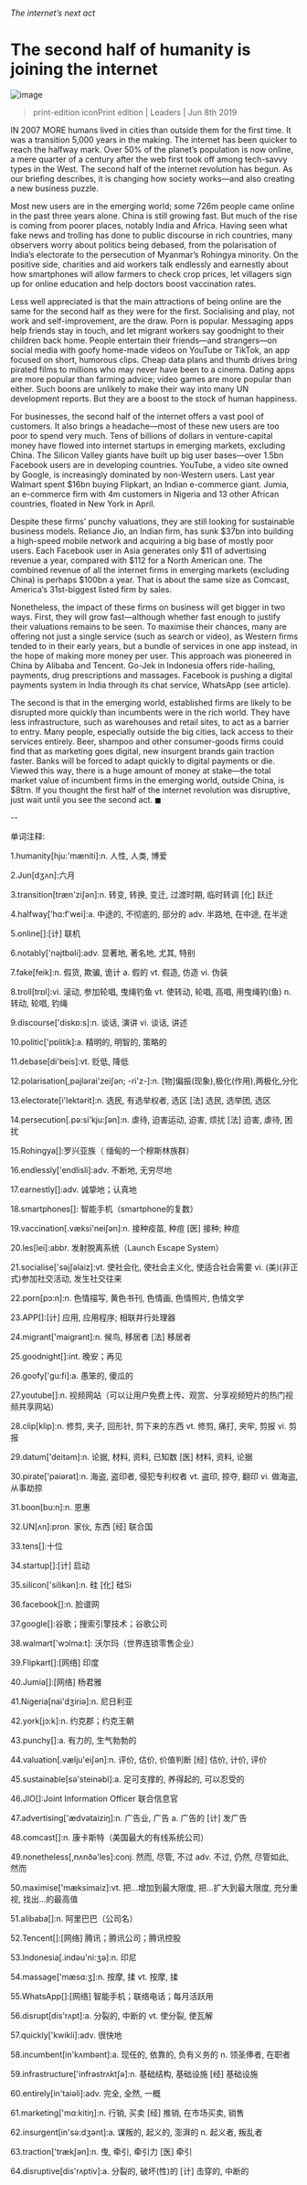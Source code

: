 ###### The internet’s next act
# The second half of humanity is joining the internet 
![image](images/20190608_ldp001_0.jpg) 
> print-edition iconPrint edition | Leaders | Jun 8th 2019 
IN 2007 MORE humans lived in cities than outside them for the first time. It was a transition 5,000 years in the making. The internet has been quicker to reach the halfway mark. Over 50% of the planet’s population is now online, a mere quarter of a century after the web first took off among tech-savvy types in the West. The second half of the internet revolution has begun. As our briefing describes, it is changing how society works—and also creating a new business puzzle. 
Most new users are in the emerging world; some 726m people came online in the past three years alone. China is still growing fast. But much of the rise is coming from poorer places, notably India and Africa. Having seen what fake news and trolling has done to public discourse in rich countries, many observers worry about politics being debased, from the polarisation of India’s electorate to the persecution of Myanmar’s Rohingya minority. On the positive side, charities and aid workers talk endlessly and earnestly about how smartphones will allow farmers to check crop prices, let villagers sign up for online education and help doctors boost vaccination rates. 
Less well appreciated is that the main attractions of being online are the same for the second half as they were for the first. Socialising and play, not work and self-improvement, are the draw. Porn is popular. Messaging apps help friends stay in touch, and let migrant workers say goodnight to their children back home. People entertain their friends—and strangers—on social media with goofy home-made videos on YouTube or TikTok, an app focused on short, humorous clips. Cheap data plans and thumb drives bring pirated films to millions who may never have been to a cinema. Dating apps are more popular than farming advice; video games are more popular than either. Such boons are unlikely to make their way into many UN development reports. But they are a boost to the stock of human happiness. 
For businesses, the second half of the internet offers a vast pool of customers. It also brings a headache—most of these new users are too poor to spend very much. Tens of billions of dollars in venture-capital money have flowed into internet startups in emerging markets, excluding China. The Silicon Valley giants have built up big user bases—over 1.5bn Facebook users are in developing countries. YouTube, a video site owned by Google, is increasingly dominated by non-Western users. Last year Walmart spent $16bn buying Flipkart, an Indian e-commerce giant. Jumia, an e-commerce firm with 4m customers in Nigeria and 13 other African countries, floated in New York in April. 
Despite these firms’ punchy valuations, they are still looking for sustainable business models. Reliance Jio, an Indian firm, has sunk $37bn into building a high-speed mobile network and acquiring a big base of mostly poor users. Each Facebook user in Asia generates only $11 of advertising revenue a year, compared with $112 for a North American one. The combined revenue of all the internet firms in emerging markets (excluding China) is perhaps $100bn a year. That is about the same size as Comcast, America’s 31st-biggest listed firm by sales. 
Nonetheless, the impact of these firms on business will get bigger in two ways. First, they will grow fast—although whether fast enough to justify their valuations remains to be seen. To maximise their chances, many are offering not just a single service (such as search or video), as Western firms tended to in their early years, but a bundle of services in one app instead, in the hope of making more money per user. This approach was pioneered in China by Alibaba and Tencent. Go-Jek in Indonesia offers ride-hailing, payments, drug prescriptions and massages. Facebook is pushing a digital payments system in India through its chat service, WhatsApp (see article). 
The second is that in the emerging world, established firms are likely to be disrupted more quickly than incumbents were in the rich world. They have less infrastructure, such as warehouses and retail sites, to act as a barrier to entry. Many people, especially outside the big cities, lack access to their services entirely. Beer, shampoo and other consumer-goods firms could find that as marketing goes digital, new insurgent brands gain traction faster. Banks will be forced to adapt quickly to digital payments or die. Viewed this way, there is a huge amount of money at stake—the total market value of incumbent firms in the emerging world, outside China, is $8trn. If you thought the first half of the internet revolution was disruptive, just wait until you see the second act. ◼ 
-- 
 单词注释:
1.humanity[hju:'mæniti]:n. 人性, 人类, 博爱 
2.Jun[dʒʌn]:六月 
3.transition[træn'ziʃәn]:n. 转变, 转换, 变迁, 过渡时期, 临时转调 [化] 跃迁 
4.halfway['hɑ:f'wei]:a. 中途的, 不彻底的, 部分的 adv. 半路地, 在中途, 在半途 
5.online[]:[计] 联机 
6.notably['nәjtbәli]:adv. 显著地, 著名地, 尤其, 特别 
7.fake[feik]:n. 假货, 欺骗, 诡计 a. 假的 vt. 假造, 仿造 vi. 伪装 
8.troll[trɒl]:vi. 滚动, 参加轮唱, 曳绳钓鱼 vt. 使转动, 轮唱, 高唱, 用曳绳钓(鱼) n. 转动, 轮唱, 钓绳 
9.discourse['diskɒ:s]:n. 谈话, 演讲 vi. 谈话, 讲述 
10.politic['pɒlitik]:a. 精明的, 明智的, 策略的 
11.debase[di'beis]:vt. 贬低, 降低 
12.polarisation[,pәjlәrai'zeiʃәn; -ri'z-]:n. [物]偏振(现象),极化(作用),两极化,分化 
13.electorate[i'lektәrit]:n. 选民, 有选举权者, 选区 [法] 选民, 选举团, 选区 
14.persecution[.pә:si'kju:ʃәn]:n. 虐待, 迫害运动, 迫害, 烦扰 [法] 迫害, 虐待, 困扰 
15.Rohingya[]:罗兴亚族（ 缅甸的一个穆斯林族群） 
16.endlessly['endlisli]:adv. 不断地, 无穷尽地 
17.earnestly[]:adv. 诚挚地；认真地 
18.smartphones[]: 智能手机（smartphone的复数） 
19.vaccination[.væksi'neiʃәn]:n. 接种疫苗, 种痘 [医] 接种; 种痘 
20.les[lei]:abbr. 发射脱离系统（Launch Escape System） 
21.socialise['sәjʃәlaiz]:vt. 使社会化, 使社会主义化, 使适合社会需要 vi. (美)(非正式)参加社交活动, 发生社交往来 
22.porn[pɔ:n]:n. 色情描写, 黄色书刊, 色情画, 色情照片, 色情文学 
23.APP[]:[计] 应用, 应用程序; 相联并行处理器 
24.migrant['maigrәnt]:n. 候鸟, 移居者 [法] 移居者 
25.goodnight[]:int. 晚安；再见 
26.goofy['gu:fi]:a. 愚笨的, 傻瓜的 
27.youtube[]:n. 视频网站（可以让用户免费上传、观赏、分享视频短片的热门视频共享网站） 
28.clip[klip]:n. 修剪, 夹子, 回形针, 剪下来的东西 vt. 修剪, 痛打, 夹牢, 剪报 vi. 剪报 
29.datum['deitәm]:n. 论据, 材料, 资料, 已知数 [医] 材料, 资料, 论据 
30.pirate['paiәrәt]:n. 海盗, 盗印者, 侵犯专利权者 vt. 盗印, 掠夺, 翻印 vi. 做海盗, 从事劫掠 
31.boon[bu:n]:n. 恩惠 
32.UN[ʌn]:pron. 家伙, 东西 [经] 联合国 
33.tens[]:十位 
34.startup[]:[计] 启动 
35.silicon['silikәn]:n. 硅 [化] 硅Si 
36.facebook[]:n. 脸谱网 
37.google[]:谷歌；搜索引擎技术；谷歌公司 
38.walmart['wɔlma:t]: 沃尔玛（世界连锁零售企业） 
39.Flipkart[]:[网络] 印度 
40.Jumia[]:[网络] 杨君雅 
41.Nigeria[nai'dʒiriә]:n. 尼日利亚 
42.york[jɔ:k]:n. 约克郡；约克王朝 
43.punchy[]:a. 有力的, 生气勃勃的 
44.valuation[.vælju'eiʃәn]:n. 评价, 估价, 价值判断 [经] 估价, 计价, 评价 
45.sustainable[sә'steinәbl]:a. 足可支撑的, 养得起的, 可以忍受的 
46.JIO[]:Joint Information Officer 联合信息官 
47.advertising['ædvәtaiziŋ]:n. 广告业, 广告 a. 广告的 [计] 发广告 
48.comcast[]:n. 康卡斯特（美国最大的有线系统公司） 
49.nonetheless[,nʌnðә'les]:conj. 然而, 尽管, 不过 adv. 不过, 仍然, 尽管如此, 然而 
50.maximise['mæksimaiz]:vt. 把...增加到最大限度, 把...扩大到最大限度, 充分重视, 找出...的最高值 
51.alibaba[]:n. 阿里巴巴（公司名） 
52.Tencent[]:[网络] 腾讯；腾讯公司；腾讯控股 
53.Indonesia[.indәu'ni:ʒә]:n. 印尼 
54.massage['mæsɑ:ʒ]:n. 按摩, 揉 vt. 按摩, 揉 
55.WhatsApp[]:[网络] 智能手机；联络电话；每月活跃用 
56.disrupt[dis'rʌpt]:a. 分裂的, 中断的 vt. 使分裂, 使瓦解 
57.quickly['kwikli]:adv. 很快地 
58.incumbent[in'kʌmbәnt]:a. 现任的, 依靠的, 负有义务的 n. 领圣俸者, 在职者 
59.infrastructure['infrәstrʌktʃә]:n. 基础结构, 基础设施 [经] 基础设施 
60.entirely[in'taiәli]:adv. 完全, 全然, 一概 
61.marketing['mɑ:kitiŋ]:n. 行销, 买卖 [经] 推销, 在市场买卖, 销售 
62.insurgent[in'sә:dʒәnt]:a. 谋叛的, 起义的, 澎湃的 n. 起义者, 叛乱者 
63.traction['trækʃәn]:n. 曳, 牵引, 牵引力 [医] 牵引 
64.disruptive[dis'rʌptiv]:a. 分裂的, 破坏(性)的 [计] 击穿的, 中断的 
